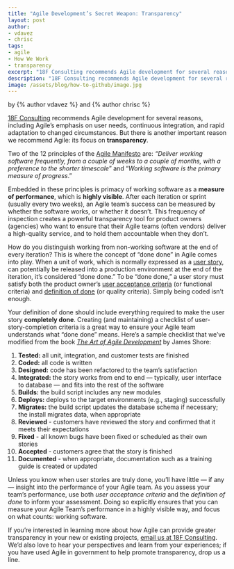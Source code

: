 ```yaml
---
title: "Agile Development’s Secret Weapon: Transparency"
layout: post
author:
- vdavez
- chrisc
tags:
- agile
- How We Work
- transparency
excerpt: "18F Consulting recommends Agile development for several reasons, including Agile’s emphasis on user needs, continuous integration, and rapid adaptation to changed circumstances. But there is another important reason we recommend Agile: its focus on transparency."
description: "18F Consulting recommends Agile development for several reasons, including Agile’s emphasis on user needs, continuous integration, and rapid adaptation to changed circumstances. But there is another important reason we recommend Agile: its focus on transparency."
image: /assets/blog/how-to-github/image.jpg
---
```


<p class="authors">
  by {% author vdavez %} and {% author chrisc %}
</p>

[18F Consulting](https://18f.gsa.gov/consulting) recommends Agile
development for several reasons, including Agile’s emphasis on user
needs, continuous integration, and rapid adaptation to changed
circumstances. But there is another important reason we recommend Agile:
its focus on **transparency**.

Two of the 12 principles of the [Agile
Manifesto](http://agilemanifesto.org/principles.html) are: *“Deliver
working software frequently, from a couple of weeks to a couple of
months, with a preference to the shorter timescale*” and “*Working
software is the primary measure of progress*.”

Embedded in these principles is primacy of working software as a
**measure of performance**, which is **highly visible**. After each
iteration or sprint (usually every two weeks), an Agile team’s success
can be measured by whether the software works, or whether it doesn’t.
This frequency of inspection creates a powerful transparency tool for
product owners (agencies) who want to ensure that their Agile teams
(often vendors) deliver a high-quality service, and to hold them
accountable when they don’t.

How do you distinguish working from non-working software at the end of
every iteration? This is where the concept of “done done” in Agile comes
into play. When a unit of work, which is normally expressed as a [user
story](http://guide.agilealliance.org/guide/user-stories.html), can
potentially be released into a production environment at the end of the
iteration, it’s considered “done done.” To be “done done,” a user story
must satisfy both the product owner’s [user acceptance
criteria](http://www.leadingagile.com/2014/09/acceptance-criteria/) (or
functional criteria) and [definition of
done](https://www.scrumalliance.org/community/articles/2008/september/what-is-definition-of-done-(dod))
(or quality criteria). Simply being coded isn’t enough.

Your definition of done should include everything required to make the
user story **completely done**. Creating (and maintaining) a checklist
of user-story-completion criteria is a great way to ensure your Agile
team understands what “done done” means. Here’s a sample checklist that
we’ve modified from the book [*The Art of Agile
Development*](http://www.jamesshore.com/Agile-Book/) by James Shore:

1.  **Tested:** all unit, integration, and customer tests are finished
2.  **Coded:** all code is written
3.  **Designed:** code has been refactored to the team’s satisfaction
4.  **Integrated:** the story works from end to end — typically, user interface to database — and fits into the rest of the software
5.  **Builds:** the build script includes any new modules
6.  **Deploys:** deploys to the target environments (e.g., staging) successfully
7.  **Migrates:** the build script updates the database schema if necessary; the install migrates data, when appropriate
8.  **Reviewed** - customers have reviewed the story and confirmed that it meets their expectations
9.  **Fixed** - all known bugs have been fixed or scheduled as their own stories
10. **Accepted** - customers agree that the story is finished
11. **Documented** - when appropriate, documentation such as a training guide is created or updated

Unless you know when user stories are truly done, you’ll have little —
if any — insight into the performance of your Agile team. As you assess
your team’s performance, use both *user acceptance criteria* and the
*definition of done* to inform your assessment. Doing so explicitly
ensures that you can measure your Agile Team’s performance in a highly
visible way, and focus on what counts: working software.

If you’re interested in learning more about how Agile can provide
greater transparency in your new or existing projects, [email us at 18F
Consulting](mailto:18fc@gsa.gov). We’d also love to hear your
perspectives and learn from your experiences; if you have used Agile in
government to help promote transparency, drop us a line.
